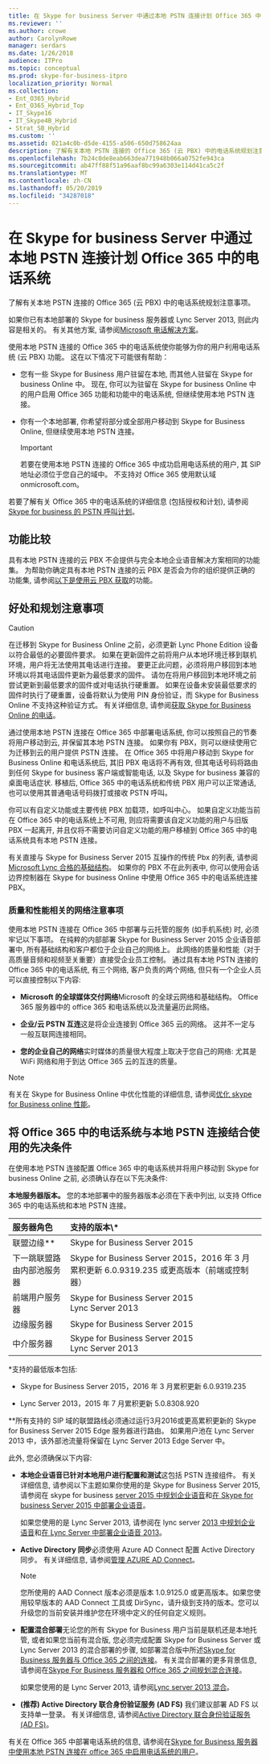 ```yaml
---
title: 在 Skype for business Server 中通过本地 PSTN 连接计划 Office 365 中的电话系统
ms.reviewer: ''
ms.author: crowe
author: CarolynRowe
manager: serdars
ms.date: 1/26/2018
audience: ITPro
ms.topic: conceptual
ms.prod: skype-for-business-itpro
localization_priority: Normal
ms.collection:
- Ent_O365_Hybrid
- Ent_O365_Hybrid_Top
- IT_Skype16
- IT_Skype4B_Hybrid
- Strat_SB_Hybrid
ms.custom: ''
ms.assetid: 021a4c0b-d5de-4155-a506-650d758624aa
description: 了解有关本地 PSTN 连接的 Office 365 (云 PBX) 中的电话系统规划注意事项。
ms.openlocfilehash: 7b24c0de8eab663dea771948b066a0752fe943ca
ms.sourcegitcommit: ab47ff88f51a96aaf8bc99a6303e114d41ca5c2f
ms.translationtype: MT
ms.contentlocale: zh-CN
ms.lasthandoff: 05/20/2019
ms.locfileid: "34287018"
---
```

# <a name="plan-phone-system-in-office-365-with-on-premises-pstn-connectivity-in-skype-for-business-server"></a>在 Skype for business Server 中通过本地 PSTN 连接计划 Office 365 中的电话系统

了解有关本地 PSTN 连接的 Office 365 (云 PBX) 中的电话系统规划注意事项。

如果你已有本地部署的 Skype for business 服务器或 Lync Server 2013, 则此内容是相关的。 有关其他方案, 请参阅[Microsoft 电话解决方案](https://docs.microsoft.com/en-us/SkypeForBusiness/hybrid/msft-telephony-solutions)。

 使用本地 PSTN 连接的 Office 365 中的电话系统使你能够为你的用户利用电话系统 (云 PBX) 功能。 这在以下情况下可能很有帮助：

- 您有一些 Skype for Business 用户驻留在本地, 而其他人驻留在 Skype for business Online 中。 现在, 你可以为驻留在 Skype for business Online 中的用户启用 Office 365 功能和功能中的电话系统, 但继续使用本地 PSTN 连接。

- 你有一个本地部署, 你希望将部分或全部用户移动到 Skype for Business Online, 但继续使用本地 PSTN 连接。

    > [!IMPORTANT]
    > 若要在使用本地 PSTN 连接的 Office 365 中成功启用电话系统的用户, 其 SIP 地址必须位于您自己的域中。 不支持对 Office 365 使用默认域 onmicrosoft.com。 

若要了解有关 Office 365 中的电话系统的详细信息 (包括授权和计划), 请参阅[Skype for business 的 PSTN 呼叫计划](https://support.office.com/article/PSTN-Calling-plans-for-Skype-for-Business-f47c6a97-bc8b-42e6-b5d4-ce6b41ed1918)。

## <a name="feature-comparison"></a>功能比较

具有本地 PSTN 连接的云 PBX 不会提供与完全本地企业语音解决方案相同的功能集。 为帮助你确定具有本地 PSTN 连接的云 PBX 是否会为你的组织提供正确的功能集, 请参阅[以下是使用云 PBX 获取](https://go.microsoft.com/fwlink/?LinkId=715517)的功能。

## <a name="benefits-and-planning-considerations"></a>好处和规划注意事项

> [!CAUTION]
> 在迁移到 Skype for Business Online 之前，必须更新 Lync Phone Edition 设备以符合最低的必要固件要求。
如果在更新固件之前将用户从本地环境迁移到联机环境，用户将无法使用其电话进行连接。 要更正此问题，必须将用户移回到本地环境以将其电话固件更新为最低要求的固件。 请勿在将用户移回到本地环境之前尝试更新到最低要求的固件或对电话执行硬重置。
如果在设备未安装最低要求的固件时执行了硬重置，设备将默认为使用 PIN 身份验证，而 Skype for Business Online 不支持这种验证方式。 有关详细信息, 请参阅[获取 Skype for Business Online 的电话](https://support.office.com/en-us/article/Getting-phones-for-Skype-for-Business-Online-91f2d947-45fc-4fab-bd8b-2e313531c477?ui=en-US&amp;rs=en-US&amp;ad=US)。

通过使用本地 PSTN 连接在 Office 365 中部署电话系统, 你可以按照自己的节奏将用户移动到云, 并保留其本地 PSTN 连接。 如果你有 PBX，则可以继续使用它为迁移到云的用户提供 PSTN 连接。 在 Office 365 中将用户移动到 Skype for Business Online 和电话系统后, 其旧 PBX 电话将不再有效, 但其电话号码将路由到任何 Skype for business 客户端或智能电话, 以及 Skype for business 兼容的桌面电话症状. 移植后, Office 365 中的电话系统和传统 PBX 用户可以正常通话, 也可以使用其普通电话号码拨打或接收 PSTN 呼叫。

你可以有自定义功能或主要传统 PBX 加载项，如呼叫中心。 如果自定义功能当前在 Office 365 中的电话系统上不可用, 则应将需要该自定义功能的用户与旧版 PBX 一起离开, 并且仅将不需要访问自定义功能的用户移植到 Office 365 中的电话系统具有本地 PSTN 连接。

有关直接与 Skype for Business Server 2015 互操作的传统 Pbx 的列表, 请参阅[Microsoft Lync 合格的基础结构](https://docs.microsoft.com/SkypeForBusiness/lync-cert/qualified-ip-pbx-gateway)。 如果你的 PBX 不在此列表中, 你可以使用会话边界控制器在 Skype for business Online 中使用 Office 365 中的电话系统连接 PBX。

### <a name="network-considerations-for-quality-and-performance"></a>质量和性能相关的网络注意事项

使用本地 PSTN 连接在 Office 365 中部署与云托管的服务 (如手机系统) 时, 必须牢记以下事项。 在纯粹的内部部署 Skype for Business Server 2015 企业语音部署中, 所有基础结构和客户都位于企业自己的网络上。 此网络的质量和性能（对于高质量音频和视频至关重要）直接受企业员工控制。 通过具有本地 PSTN 连接的 Office 365 中的电话系统, 有三个网络, 客户负责的两个网络, 但只有一个企业人员可以直接控制以下内容:

- **Microsoft 的全球媒体交付网络**Microsoft 的全球云网络和基础结构。 Office 365 服务器中的 office 365 和电话系统以及流量遍历此网络。

- **企业/云 PSTN 互连**这是将企业连接到 Office 365 云的网络。 这并不一定与一般互联网连接相同。

- **您的企业自己的网络**实时媒体的质量很大程度上取决于您自己的网络: 尤其是 WiFi 网络和用于到达 Office 365 云的互连的质量。

> [!NOTE]
> 有关在 Skype for Business Online 中优化性能的详细信息, 请参阅[优化 skype for Business online 性能](https://support.office.com/en-us/article/Tune-Skype-for-Business-Online-performance-beec23c2-c5d6-4e84-a8af-e82aefca7802?ui=en-US&amp;rs=en-US&amp;ad=US)。 

## <a name="prerequisites-for-using-phone-system-in-office-365-with-on-premises-pstn-connectivity"></a>将 Office 365 中的电话系统与本地 PSTN 连接结合使用的先决条件

在使用本地 PSTN 连接配置 Office 365 中的电话系统并将用户移动到 Skype for business Online 之前, 必须确认存在以下先决条件:

 **本地服务器版本。** 您的本地部署中的服务器版本必须在下表中列出, 以支持 Office 365 中的电话系统和本地 PSTN 连接。


| **服务器角色**                                       | **支持的版本\\**\*                                                                                         |
|:------------------------------------------------------|:-------------------------------------------------------------------------------------------------------------------|
| 联盟边缘\*\*  <br/>                            | Skype for Business Server 2015  <br/>                                                                              |
| 下一跳联盟路由内部池服务器  <br/> | Skype for Business Server 2015，2016 年 3 月累积更新 6.0.9319.235 或更高版本（前端或控制器）   <br/> |
| 前端用户服务器  <br/>                          | Skype for Business Server 2015  <br/> Lync Server 2013  <br/>                                                      |
| 边缘服务器  <br/>                                    | Skype for Business Server 2015  <br/>                                                                              |
| 中介服务器  <br/>                               | Skype for Business Server 2015  <br/> Lync Server 2013  <br/>                                                      |

\*支持的最低版本包括:

- Skype for Business Server 2015，2016 年 3 月累积更新 6.0.9319.235

- Lync Server 2013，2015 年 7 月累积更新 5.0.8308.920

\*\*所有支持的 SIP 域的联盟路线必须通过运行3月2016或更高累积更新的 Skype for Business Server 2015 Edge 服务器进行路由。 如果用户池在 Lync Server 2013 中，该外部池流量将保留在 Lync Server 2013 Edge Server 中。 

此外, 您必须确保以下内容:

- **本地企业语音已针对本地用户进行配置和测试**这包括 PSTN 连接组件。 有关详细信息, 请参阅以下主题如果你使用的是 Skype for Business Server 2015, 请参阅在 skype for business [server 2015 中规划企业语音](../../plan-your-deployment/enterprise-voice-solution/enterprise-voice.md)和[在 Skype for business Server 2015 中部署企业语音](../../deploy/deploy-enterprise-voice/deploy-enterprise-voice.md)。

    如果您使用的是 Lync Server 2013, 请参阅在 lync server [2013 中规划企业语音](https://technet.microsoft.com/library/gg413081%28v=ocs.15%29.aspx)和[在 Lync Server 中部署企业语音 2013](https://technet.microsoft.com/EN-US/library/gg412876%28v=ocs.15%29.aspx)。

- **Active Directory 同步**必须使用 Azure AD Connect 配置 Active Directory 同步。 有关详细信息, 请参阅[管理 AZURE AD Connect](https://azure.microsoft.com/documentation/articles/active-directory-aadconnect-whats-next/)。

    > [!NOTE]
    > 您所使用的 AAD Connect 版本必须是版本 1.0.9125.0 或更高版本。如果您使用较早版本的 AAD Connect 工具或 DirSync，请升级到支持的版本。您可以升级您的当前安装并维护您在环境中定义的任何自定义规则。 

- **配置混合部署**无论您的所有 Skype for Business 用户当前是联机还是本地托管, 或者如果您当前有混合版, 您必须完成配置 Skype for Business Server 或 Lync Server 2013 的混合部署的步骤, 如部署混合版中所述[Skype for Business 服务器与 Office 365 之间的连接](../../skype-for-business-hybrid-solutions/deploy-hybrid-connectivity/deploy-hybrid-connectivity.md)。 有关混合部署的更多背景信息, 请参阅在[Skype For Business 服务器和 Office 365 之间规划混合连接](../../skype-for-business-hybrid-solutions/plan-hybrid-connectivity.md?toc=/SkypeForBusiness/sfbhybridtoc/toc.json)。 

    如果您使用的是 Lync Server 2013, 请参阅[Lync server 2013 混合](https://technet.microsoft.com/EN-US/library/jj204805%28v=ocs.15%29.aspx)。

- **(推荐) Active Directory 联合身份验证服务 (AD FS)** 我们建议部署 AD FS 以支持单一登录。 有关详细信息, 请参阅[Active Directory 联合身份验证服务 (AD FS)](https://technet.microsoft.com/en-us/library/cc736690%28v=ws.10%29.aspx)。

有关在 Office 365 中部署电话系统的信息, 请参阅在[Skype for Business 服务器中使用本地 PSTN 连接在 office 365 中启用电话系统的用户](enable-users-for-phone-system.md)。


